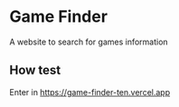 # Game Finder
A website to search for games information

## How test
Enter in https://game-finder-ten.vercel.app
